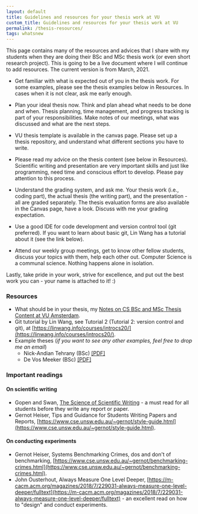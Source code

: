 ```yaml
---
layout: default
title: Guidelines and resources for your thesis work at VU 
custom_title: Guidelines and resources for your thesis work at VU 
permalink: /thesis-resources/
tags: whatsnew
---
```

This page contains many of the resources and advices that I share with my students when they are doing their BSc and MSc thesis work (or even short research project). This is going to be a live document where I will continue to add resources. The current version is from March, 2021. 

  * Get familiar with what is expected out of you in the thesis work. For some examples, please see the thesis examples below in Resources. In cases when it is not clear, ask me early enough. 

  * Plan your ideal thesis now. Think and plan ahead what needs to be done and when. Thesis planning, time management, and progress tracking is part of your responsibilities. Make notes of our meetings, what was discussed and what are the next steps. 

  * VU thesis template is available in the canvas page. Please set up a thesis repository, and understand what different sections you have to write. 

  * Please read my advice on the thesis content (see below in Resources). Scientific writing and presentation are very important skills and just like programming, need time and conscious effort to develop. Please pay attention to this process. 

  * Understand the grading system, and ask me. Your thesis work (i.e., coding part), the actual thesis (the writing part), and the presentation - all are graded separately. The thesis evaluation forms are also available in the Canvas page, have a look. Discuss with me your grading expectation. 

  * Use a good IDE for code development and version control tool (git preferred). If you want to learn about basic git, Lin Wang has a tutorial about it (see the link below). 

  * Attend our weekly group meetings, get to know other fellow students, discuss your topics with them, help each other out. Computer Science is a communal science. Nothing happens alone in isolation.

Lastly, take pride in your work, strive for excellence, and put out the best work you can - your name is attached to it! :) 

### Resources 
   * What should be in your thesis, my [Notes on CS BSc and MSc Thesis Content at VU Amsterdam](https://github.com/animeshtrivedi/animeshtrivedi.github.io/raw/master/files/2021/vu_thesis_template_advice.pdf). 
   * Git tutorial by Lin Wang, see Tutorial 2 (Tutorial 2: version control and git), at [https://linwang.info/courses/introcs20/](https://linwang.info/courses/introcs20/). 
   * Example theses (*if you want to see any other examples, feel free to drop me an email*) 
      * Nick-Andian Tehrany (BSc) [[PDF]](https://github.com/animeshtrivedi/animeshtrivedi.github.io/raw/master/files/2021/2020-Nick_Tehrany_VU_BSc_Thesis.pdf)
      * De Vos Meeker (BSc) [[PDF]](https://github.com/animeshtrivedi/animeshtrivedi.github.io/raw/master/files/2021/2020-De_Vos_Meaker__Kafka_BSc_Bachelor_Project.pdf)
<!--      * Giulia Frascaria (MSc) [PDF]() -->
<!--      * Jonas Theis (MSc) [PDF]() -->


### Important readings 

#### On scientific writing 
  * Gopen and Swan, [The Science of Scientific Writing](https://github.com/animeshtrivedi/notes/blob/master/docs/the-science-of-scientific-writing.pdf) - a must read for all students before they write any report or paper.
  * Gernot Heiser, Tips and Guidance for Students Writing Papers and Reports, [https://www.cse.unsw.edu.au/~gernot/style-guide.html](https://www.cse.unsw.edu.au/~gernot/style-guide.html). 

#### On conducting experiments 
  * Gernot Heiser, Systems Benchmarking Crimes, dos and don't of benchmarking, [https://www.cse.unsw.edu.au/~gernot/benchmarking-crimes.html](https://www.cse.unsw.edu.au/~gernot/benchmarking-crimes.html).
  * John Ousterhout, Always Measure One Level Deeper, [https://m-cacm.acm.org/magazines/2018/7/229031-always-measure-one-level-deeper/fulltext](https://m-cacm.acm.org/magazines/2018/7/229031-always-measure-one-level-deeper/fulltext) - an excellent read on how to "design" and conduct experiments.

